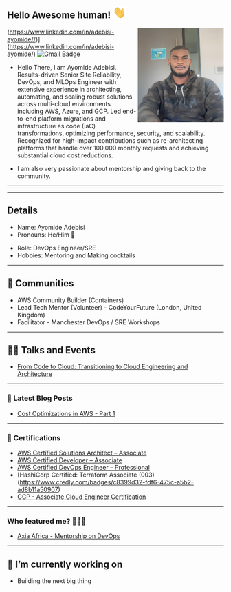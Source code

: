 <h2> Hello Awesome human! <img src="https://raw.githubusercontent.com/ABSphreak/ABSphreak/master/gifs/Hi.gif" width="30px"></h2>

<img align='right' src="https://raw.githubusercontent.com/alsaheem/alsaheem/main/adebisi-ayomide-picture.png" width='200"'>

(https://www.linkedin.com/in/adebisi-ayomide//)](https://www.linkedin.com/in/adebisi-ayomide/) [![Gmail Badge](https://img.shields.io/badge/-adebisiayomide07@gmail.com-c14438?style=flat-square&logo=Gmail&logoColor=white&link=mailto:adebisiayomide07@gmail.com)](mailto:adebisiayomide07@gmail.com)

- Hello There, I am Ayomide Adebisi. Results-driven Senior Site Reliability, DevOps, and MLOps Engineer with extensive experience in architecting, automating, and scaling robust solutions across multi-cloud environments including AWS, Azure, and GCP. Led end-to-end platform migrations and infrastructure as code (IaC) transformations, optimizing performance, security, and scalability. Recognized for high-impact contributions such as re-architecting platforms that handle over 100,000 monthly requests and achieving substantial cloud cost reductions.  

- I am also very passionate about mentorship and giving back to the community.

---
    
---

## Details
- Name: Ayomide Adebisi
- Pronouns: He/Him :man:
<!-- - Presentations -->
- Role: DevOps Engineer/SRE
- Hobbies: Mentoring and Making cocktails

---

## 👯 Communities
- AWS Community Builder (Containers)
- Lead Tech Mentor (Volunteer) - CodeYourFuture (London, United Kingdom)
- Facilitator - Manchester DevOps / SRE Workshops

---

## 📣📣 Talks and Events
- [From Code to Cloud: Transitioning to Cloud Engineering and Architecture](https://www.meetup.com/manchester-devops-sre-workshops/events/302490414)

---

### 📕 Latest Blog Posts

<!-- BLOG-POST-LIST:START -->

- [Cost Optimizations in AWS - Part 1](https://dev.to/alsaheem/cost-optimizations-in-aws-part-1-25mn)

---

### 📕 Certifications

- [AWS Certified Solutions Architect – Associate](https://www.credly.com/badges/04ca2519-9167-4197-89a6-841e80f8d6e5)
- [AWS Certified Developer – Associate](https://www.credly.com/badges/ddd0daaa-4ea3-4da7-906b-dab4875ae535)
- [AWS Certified DevOps Engineer – Professional](https://www.credly.com/badges/255f91c8-effb-4cfc-9ab2-633e4daf13d4)
- [HashiCorp Certified: Terraform Associate (003)(https://www.credly.com/badges/c8399d32-fdf6-475c-a5b2-ad8b11a50907)
- [GCP - Associate Cloud Engineer Certification](https://www.credly.com/badges/3f80f9ba-022a-43d9-a8ad-eb2fdbb052d7)

---

### Who featured me? 🥳🫢🤩 
- [Axia Africa - Mentorship on DevOps](https://x.com/link/link)

---

## 🔭 I’m currently working on
- Building the next big thing


